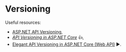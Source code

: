 # Versioning

Useful resources:

- [ASP.NET API Versioning](https://github.com/dotnet/aspnet-api-versioning),
- _[API Versioning in ASP.NET Core](https://code-maze.com/aspnetcore-api-versioning/)_ :+1:,
- [Elegant API Versioning in ASP.NET Core (Web API)](https://youtu.be/iVHtKG0eU_s) ▶️.
